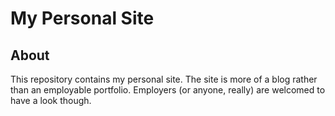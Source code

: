 # My Personal Site

## About

This repository contains my personal site. The site is more of a blog rather than an employable portfolio. Employers (or anyone, really) are welcomed to have a look though.
